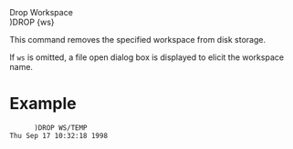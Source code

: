 <div class="heading">
  <div class="name">Drop Workspace</div>
  <div class="command">)DROP {ws}</div>
</div>

This command removes the specified workspace from disk storage.

If `ws` is omitted, a file open dialog box is displayed to elicit the workspace name.

# Example
```apl
      )DROP WS/TEMP
Thu Sep 17 10:32:18 1998
```
